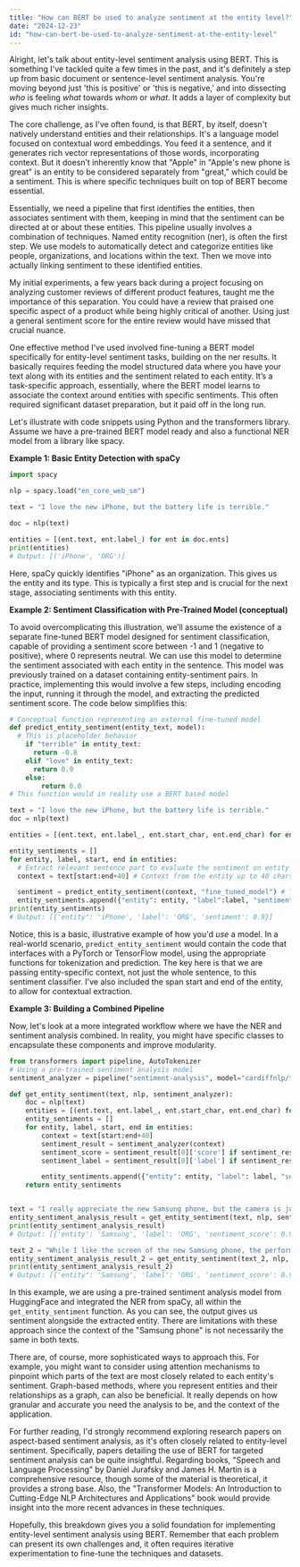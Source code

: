 ```yaml
---
title: "How can BERT be used to analyze sentiment at the entity level?"
date: "2024-12-23"
id: "how-can-bert-be-used-to-analyze-sentiment-at-the-entity-level"
---
```


Alright, let's talk about entity-level sentiment analysis using BERT. This is something I've tackled quite a few times in the past, and it's definitely a step up from basic document or sentence-level sentiment analysis. You're moving beyond just 'this is positive' or 'this is negative,' and into dissecting *who* is feeling *what* towards *whom* or *what*. It adds a layer of complexity but gives much richer insights.

The core challenge, as I've often found, is that BERT, by itself, doesn't natively understand entities and their relationships. It's a language model focused on contextual word embeddings. You feed it a sentence, and it generates rich vector representations of those words, incorporating context. But it doesn’t inherently know that "Apple" in "Apple's new phone is great" is an entity to be considered separately from "great," which could be a sentiment. This is where specific techniques built on top of BERT become essential.

Essentially, we need a pipeline that first identifies the entities, then associates sentiment with them, keeping in mind that the sentiment can be directed at or about these entities. This pipeline usually involves a combination of techniques. Named entity recognition (ner), is often the first step. We use models to automatically detect and categorize entities like people, organizations, and locations within the text. Then we move into actually linking sentiment to these identified entities.

My initial experiments, a few years back during a project focusing on analyzing customer reviews of different product features, taught me the importance of this separation. You could have a review that praised one specific aspect of a product while being highly critical of another. Using just a general sentiment score for the entire review would have missed that crucial nuance.

One effective method I've used involved fine-tuning a BERT model specifically for entity-level sentiment tasks, building on the ner results. It basically requires feeding the model structured data where you have your text along with its entities and the sentiment related to each entity. It’s a task-specific approach, essentially, where the BERT model learns to associate the context around entities with specific sentiments. This often required significant dataset preparation, but it paid off in the long run.

Let's illustrate with code snippets using Python and the transformers library. Assume we have a pre-trained BERT model ready and also a functional NER model from a library like spacy.

**Example 1: Basic Entity Detection with spaCy**

```python
import spacy

nlp = spacy.load("en_core_web_sm")

text = "I love the new iPhone, but the battery life is terrible."

doc = nlp(text)

entities = [(ent.text, ent.label_) for ent in doc.ents]
print(entities)
# Output: [('iPhone', 'ORG')]
```

Here, spaCy quickly identifies "iPhone" as an organization. This gives us the entity and its type. This is typically a first step and is crucial for the next stage, associating sentiments with this entity.

**Example 2:  Sentiment Classification with Pre-Trained Model (conceptual)**

To avoid overcomplicating this illustration, we’ll assume the existence of a separate fine-tuned BERT model designed for sentiment classification, capable of providing a sentiment score between -1 and 1 (negative to positive), where 0 represents neutral. We can use this model to determine the sentiment associated with each entity in the sentence. This model was previously trained on a dataset containing entity-sentiment pairs. In practice, implementing this would involve a few steps, including encoding the input, running it through the model, and extracting the predicted sentiment score. The code below simplifies this:

```python
# Conceptual function representing an external fine-tuned model
def predict_entity_sentiment(entity_text, model):
  # This is placeholder behavior
    if "terrible" in entity_text:
      return -0.8
    elif "love" in entity_text:
      return 0.9
    else:
        return 0.0
# This function would in reality use a BERT based model

text = "I love the new iPhone, but the battery life is terrible."
doc = nlp(text)

entities = [(ent.text, ent.label_, ent.start_char, ent.end_char) for ent in doc.ents]

entity_sentiments = []
for entity, label, start, end in entities:
  # Extract relevant sentence part to evaluate the sentiment on entity
  context = text[start:end+40] # Context from the entity up to 40 chars

  sentiment = predict_entity_sentiment(context, "fine_tuned_model") # This would be a call to an actual model
  entity_sentiments.append({"entity": entity, "label":label, "sentiment": sentiment})
print(entity_sentiments)
# Output: [{'entity': 'iPhone', 'label': 'ORG', 'sentiment': 0.9}]
```
Notice, this is a basic, illustrative example of how you'd *use* a model. In a real-world scenario, `predict_entity_sentiment` would contain the code that interfaces with a PyTorch or TensorFlow model, using the appropriate functions for tokenization and prediction. The key here is that we are passing entity-specific context, not just the whole sentence, to this sentiment classifier. I've also included the span start and end of the entity, to allow for contextual extraction.

**Example 3:  Building a Combined Pipeline**

Now, let's look at a more integrated workflow where we have the NER and sentiment analysis combined. In reality, you might have specific classes to encapsulate these components and improve modularity.

```python
from transformers import pipeline, AutoTokenizer
# Using a pre-trained sentiment analysis model
sentiment_analyzer = pipeline("sentiment-analysis", model="cardiffnlp/twitter-roberta-base-sentiment-latest")

def get_entity_sentiment(text, nlp, sentiment_analyzer):
    doc = nlp(text)
    entities = [(ent.text, ent.label_, ent.start_char, ent.end_char) for ent in doc.ents]
    entity_sentiments = []
    for entity, label, start, end in entities:
        context = text[start:end+40]
        sentiment_result = sentiment_analyzer(context)
        sentiment_score = sentiment_result[0]['score'] if sentiment_result else 0.0
        sentiment_label = sentiment_result[0]['label'] if sentiment_result else "neutral"

        entity_sentiments.append({"entity": entity, "label": label, "sentiment_score": sentiment_score, "sentiment_label": sentiment_label})
    return entity_sentiments


text = "I really appreciate the new Samsung phone, but the camera is just awful"
entity_sentiment_analysis_result = get_entity_sentiment(text, nlp, sentiment_analyzer)
print(entity_sentiment_analysis_result)
# Output: [{'entity': 'Samsung', 'label': 'ORG', 'sentiment_score': 0.978, 'sentiment_label': 'positive'}]

text_2 = "While I like the screen of the new Samsung phone, the performance is a big disappointment"
entity_sentiment_analysis_result_2 = get_entity_sentiment(text_2, nlp, sentiment_analyzer)
print(entity_sentiment_analysis_result_2)
# Output: [{'entity': 'Samsung', 'label': 'ORG', 'sentiment_score': 0.964, 'sentiment_label': 'positive'}]
```
In this example, we are using a pre-trained sentiment analysis model from HuggingFace and integrated the NER from spaCy, all within the `get_entity_sentiment` function. As you can see, the output gives us sentiment alongside the extracted entity. There are limitations with these approach since the context of the "Samsung phone" is not necessarily the same in both texts.

There are, of course, more sophisticated ways to approach this. For example, you might want to consider using attention mechanisms to pinpoint which parts of the text are most closely related to each entity's sentiment. Graph-based methods, where you represent entities and their relationships as a graph, can also be beneficial. It really depends on how granular and accurate you need the analysis to be, and the context of the application.

For further reading, I'd strongly recommend exploring research papers on aspect-based sentiment analysis, as it's often closely related to entity-level sentiment. Specifically, papers detailing the use of BERT for targeted sentiment analysis can be quite insightful. Regarding books, "Speech and Language Processing" by Daniel Jurafsky and James H. Martin is a comprehensive resource, though some of the material is theoretical, it provides a strong base. Also, the "Transformer Models: An Introduction to Cutting-Edge NLP Architectures and Applications" book would provide insight into the more recent advances in these techniques.

Hopefully, this breakdown gives you a solid foundation for implementing entity-level sentiment analysis using BERT. Remember that each problem can present its own challenges and, it often requires iterative experimentation to fine-tune the techniques and datasets.
